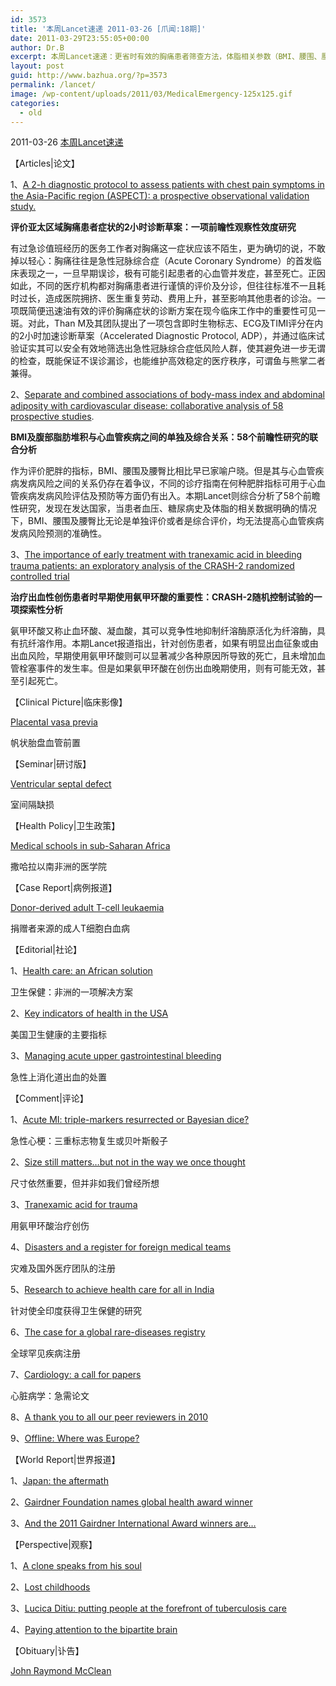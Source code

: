 ```yaml
---
id: 3573
title: '本周Lancet速递 2011-03-26 [爪闻:18期]'
date: 2011-03-29T23:55:05+00:00
author: Dr.B
excerpt: 本周Lancet速递：更省时有效的胸痛患者筛查方法，体脂相关参数（BMI、腰围、腰臀比）与心血管之间的剪不断理还乱的关系，早期出血性创伤患者的福音----氨甲环酸。精彩内容，尽在八爪！
layout: post
guid: http://www.bazhua.org/?p=3573
permalink: /lancet/
image: /wp-content/uploads/2011/03/MedicalEmergency-125x125.gif
categories:
  - old
---
```

2011-03-26 <a href="http://www.thelancet.com/journals/lancet/issue/current" target="_self">本周Lancet速递</a>

【Articles|论文】

1、<a href="http://www.thelancet.com/journals/lancet/article/PIIS0140-6736(11)60310-3/fulltext" target="_self">A 2-h diagnostic protocol to assess patients with chest pain symptoms in the Asia-Pacific region (ASPECT): a prospective observational validation study.</a>
  
**评价亚太区域胸痛患者症状的2小时诊断草案：一项前瞻性观察性效度研究**
  
有过急诊值班经历的医务工作者对胸痛这一症状应该不陌生，更为确切的说，不敢掉以轻心：胸痛往往是急性冠脉综合症（Acute Coronary Syndrome）的首发临床表现之一，一旦早期误诊，极有可能引起患者的心血管并发症，甚至死亡。正因如此，不同的医疗机构都对胸痛患者进行谨慎的评价及分诊，但往往标准不一且耗时过长，造成医院拥挤、医生重复劳动、费用上升，甚至影响其他患者的诊治。一项既简便迅速油有效的评价胸痛症状的诊断方案在现今临床工作中的重要性可见一斑。对此，Than M及其团队提出了一项包含即时生物标志、ECG及TIMI评分在内的2小时加速诊断草案（Accelerated Diagnostic Protocol, ADP），并通过临床试验证实其可以安全有效地筛选出急性冠脉综合症低风险人群，使其避免进一步无谓的检查，既能保证不误诊漏诊，也能维护高效稳定的医疗秩序，可谓鱼与熊掌二者兼得。

2、<a href="http://www.thelancet.com/journals/lancet/article/PIIS0140-6736(11)60105-0/fulltext" target="_self">Separate and combined associations of body-mass index and abdominal adiposity with cardiovascular disease: collaborative analysis of 58 prospective studies</a>.
  
**BMI及腹部脂肪堆积与心血管疾病之间的单独及综合关系：58个前瞻性研究的联合分析**
  
作为评价肥胖的指标，BMI、腰围及腰臀比相比早已家喻户晓。但是其与心血管疾病发病风险之间的关系仍存在着争议，不同的诊疗指南在何种肥胖指标可用于心血管疾病发病风险评估及预防等方面仍有出入。本期Lancet则综合分析了58个前瞻性研究，发现在发达国家，当患者血压、糖尿病史及体脂的相关数据明确的情况下，BMI、腰围及腰臀比无论是单独评价或者是综合评价，均无法提高心血管疾病发病风险预测的准确性。

3、<a href="http://www.thelancet.com/journals/lancet/article/PIIS0140-6736(11)60278-X/fulltext" target="_self">The importance of early treatment with tranexamic acid in bleeding trauma patients: an exploratory analysis of the CRASH-2 randomized controlled trial</a>
  
**治疗出血性创伤患者时早期使用氨甲环酸的重要性：CRASH-2随机控制试验的一项探索性分析** 
  
氨甲环酸又称止血环酸、凝血酸，其可以竞争性地抑制纤溶酶原活化为纤溶酶，具有抗纤溶作用。本期Lancet报道指出，针对创伤患者，如果有明显出血征象或由出血风险，早期使用氨甲环酸则可以显著减少各种原因所导致的死亡，且未增加血管栓塞事件的发生率。但是如果氨甲环酸在创伤出血晚期使用，则有可能无效，甚至引起死亡。

【Clinical Picture|临床影像】
  
<a href="http://www.thelancet.com/journals/lancet/article/PIIS0140-6736(10)60897-5/fulltext" target="_self">Placental vasa previa</a>
  
帆状胎盘血管前置

【Seminar|研讨版】
  
<a href="http://www.thelancet.com/journals/lancet/article/PIIS0140-6736(10)61339-6/fulltext" target="_self">Ventricular septal defect</a>
  
室间隔缺损

【Health Policy|卫生政策】
  
<a href="http://www.thelancet.com/journals/lancet/article/PIIS0140-6736(10)61961-7/fulltext" target="_self">Medical schools in sub-Saharan Africa</a>
  
撒哈拉以南非洲的医学院

【Case Report|病例报道】
  
<a href="http://www.thelancet.com/journals/lancet/article/PIIS0140-6736(11)60315-2/fulltext" target="_self">Donor-derived adult T-cell leukaemia</a>
  
捐赠者来源的成人T细胞白血病

【Editorial|社论】

1、<a href="http://www.thelancet.com/journals/lancet/article/PIIS0140-6736(11)60417-0/fulltext" target="_self">Health care: an African solution</a>
  
卫生保健：非洲的一项解决方案

2、<a href="http://www.thelancet.com/journals/lancet/article/PIIS0140-6736(11)60418-2/fulltext" target="_self">Key indicators of health in the USA</a>
  
美国卫生健康的主要指标

3、<a href="http://www.thelancet.com/journals/lancet/article/PIIS0140-6736(11)60419-4/fulltext" target="_self">Managing acute upper gastrointestinal bleeding</a>
  
急性上消化道出血的处置

【Comment|评论】

1、<a href="http://www.thelancet.com/journals/lancet/article/PIIS0140-6736(11)60392-9/fulltext" target="_self">Acute MI: triple-markers resurrected or Bayesian dice?</a>
  
急性心梗：三重标志物复生或贝叶斯骰子

2、<a href="http://www.thelancet.com/journals/lancet/article/PIIS0140-6736(11)60239-0/fulltext" target="_self">Size still matters…but not in the way we once thought</a>
  
尺寸依然重要，但并非如我们曾经所想

3、<a href="http://www.thelancet.com/journals/lancet/article/PIIS0140-6736(11)60396-6/fulltext" target="_self">Tranexamic acid for trauma</a>
  
用氨甲环酸治疗创伤

4、<a href="http://www.thelancet.com/journals/lancet/article/PIIS0140-6736(11)60319-X/fulltext" target="_self">Disasters and a register for foreign medical teams</a>
  
灾难及国外医疗团队的注册

5、<a href="http://www.thelancet.com/journals/lancet/article/PIIS0140-6736(10)62034-X/fulltext" target="_self">Research to achieve health care for all in India</a>
  
针对使全印度获得卫生保健的研究

6、<a href="http://www.thelancet.com/journals/lancet/article/PIIS0140-6736(10)60680-0/fulltext" target="_self">The case for a global rare-diseases registry</a>
  
全球罕见疾病注册

7、<a href="http://www.thelancet.com/journals/lancet/article/PIIS0140-6736(11)60416-9/fulltext" target="_self">Cardiology: a call for papers</a>
  
心脏病学：急需论文

8、<a href="http://www.thelancet.com/journals/lancet/article/PIIS0140-6736(11)60400-5/fulltext" target="_self">A thank you to all our peer reviewers in 2010</a>

9、<a href="http://www.thelancet.com/journals/lancet/article/PIIS0140-6736(11)60411-X/fulltext" target="_self">Offline: Where was Europe?</a>

【World Report|世界报道】

1、<a href="http://www.thelancet.com/journals/lancet/article/PIIS0140-6736(11)60413-3/fulltext" target="_self">Japan: the aftermath</a>

2、<a href="http://www.thelancet.com/journals/lancet/article/PIIS0140-6736(11)60414-5/fulltext" target="_self">Gairdner Foundation names global health award winner</a>

3、<a href="http://www.thelancet.com/journals/lancet/article/PIIS0140-6736(11)60415-7/fulltext" target="_self">And the 2011 Gairdner International Award winners are…</a>

【Perspective|观察】

1、<a href="http://www.thelancet.com/journals/lancet/article/PIIS0140-6736(11)60420-0/fulltext" target="_self">A clone speaks from his soul</a>

2、<a href="http://www.thelancet.com/journals/lancet/article/PIIS0140-6736(11)60421-2/fulltext" target="_self">Lost childhoods</a>

3、<a href="http://www.thelancet.com/journals/lancet/article/PIIS0140-6736(11)60397-8/fulltext" target="_self">Lucica Ditiu: putting people at the forefront of tuberculosis care</a>

4、<a href="http://www.thelancet.com/journals/lancet/article/PIIS0140-6736(11)60422-4/fulltext" target="_self">Paying attention to the bipartite brain</a>

【Obituary|讣告】

<a href="http://www.thelancet.com/journals/lancet/article/PIIS0140-6736(11)60423-6/fulltext" target="_self">John Raymond McClean</a>
